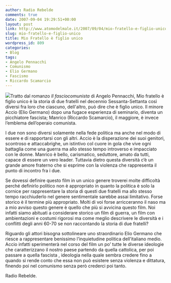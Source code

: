 ```yaml
---
author: Radio Rebelde
comments: true
date: 2007-09-04 19:29:51+00:00
layout: post
link: http://www.atomodelmale.it/2007/09/04/mio-fratello-e-figlio-unico/
slug: mio-fratello-e-figlio-unico
title: Mio Fratello è figlio unico
wordpress_id: 809
categories:
- Blog
tags:
- Angelo Pennacchi
- Comunismo
- Elio Germano
- Fascismo
- Riccardo Scamarcio
---
```


![](http://www.atomodelmale.it/wp-content/uploads/2008/10/file0001.jpg)Tratto dal romanzo _Il fasciocomunista_ di Angelo Pennacchi, Mio fratello è figlio unico è la storia di due fratelli nel decennio Sessanta-Settanta così diversi fra loro che ciascuno, dell'altro, può dire che è figlio unico. Il minore Accio (Elio Germano) dopo una fugace esperienza di seminario, diventa un picchiatore fascista; Manrico (Riccardo Scamarcio), il maggiore, è invece l’emblema dell’operaio comunista.





I due non sono diversi solamente nella fede politica ma anche nel modo di essere e di rapportarsi con gli altri. Accio è la disperazione dei suoi genitori, scontroso e attaccabrighe, un istintivo col cuore in gola che vive ogni battaglia come una guerra ma allo stesso tempo introverso e impacciato con le donne. Manrico è bello, carismatico, seduttore, amato da tutti, capace di essere un vero leader. Tuttavia dietro questa diversità c’è un grande amore fraterno che si esprime con la violenza che rappresenta il punto di incontro fra i due.<!-- more -->



Se dovessi definire questo film in un unico genere troverei molte difficoltà perché definirlo politico non è appropriato in quanto la politica è solo la cornice per rappresentare la storia di questi due fratelli ma allo stesso tempo racchiuderlo nel genere sentimentale sarebbe assai limitativo. Forse storico è il termine più appropriato. Molti di voi forse arricceranno il naso ma a mio avviso questo genere è quello che più si avvicina questo film. Noi infatti siamo abituati a considerare storico un film di guerra, un film con ambientazioni e costumi rigorosi ma come meglio descrivere le diversità e i conflitti degli anni 60-70 se non raccontando la storia di due fratelli? 




Riguardo gli attori bisogna sottolineare uno straordinario Elio Germano che riesce a rappresentare benissimo l’inquietudine politica dell’italiano medio. Accio infatti sperimenterà nel corso del film un po’ tutte le diverse ideologie che caratterizzano il nostro paese partendo da quella cattolica, per poi passare a quella fascista , ideologia nella quale sembra credere fino a quando si rende conto che essa non può esistere senza violenza e dittatura, finendo poi nel comunismo senza però crederci poi tanto.




Radio Rebelde.









